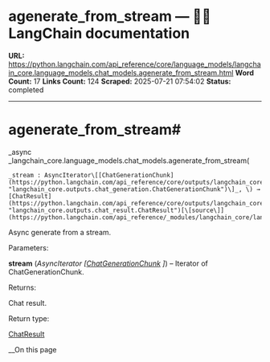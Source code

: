 # agenerate_from_stream — 🦜🔗 LangChain  documentation

**URL:** https://python.langchain.com/api_reference/core/language_models/langchain_core.language_models.chat_models.agenerate_from_stream.html
**Word Count:** 17
**Links Count:** 124
**Scraped:** 2025-07-21 07:54:02
**Status:** completed

---

# agenerate\_from\_stream\#

_async _langchain\_core.language\_models.chat\_models.agenerate\_from\_stream\(

    _stream : AsyncIterator\[[ChatGenerationChunk](https://python.langchain.com/api_reference/core/outputs/langchain_core.outputs.chat_generation.ChatGenerationChunk.html#langchain_core.outputs.chat_generation.ChatGenerationChunk "langchain_core.outputs.chat_generation.ChatGenerationChunk")\]_, \) → [ChatResult](https://python.langchain.com/api_reference/core/outputs/langchain_core.outputs.chat_result.ChatResult.html#langchain_core.outputs.chat_result.ChatResult "langchain_core.outputs.chat_result.ChatResult")[\[source\]](https://python.langchain.com/api_reference/_modules/langchain_core/language_models/chat_models.html#agenerate_from_stream)\#     

Async generate from a stream.

Parameters:     

**stream** \(_AsyncIterator_ _\[_[_ChatGenerationChunk_](https://python.langchain.com/api_reference/core/outputs/langchain_core.outputs.chat_generation.ChatGenerationChunk.html#langchain_core.outputs.chat_generation.ChatGenerationChunk "langchain_core.outputs.chat_generation.ChatGenerationChunk") _\]_\) – Iterator of ChatGenerationChunk.

Returns:     

Chat result.

Return type:     

[ChatResult](https://python.langchain.com/api_reference/core/outputs/langchain_core.outputs.chat_result.ChatResult.html#langchain_core.outputs.chat_result.ChatResult "langchain_core.outputs.chat_result.ChatResult")

__On this page